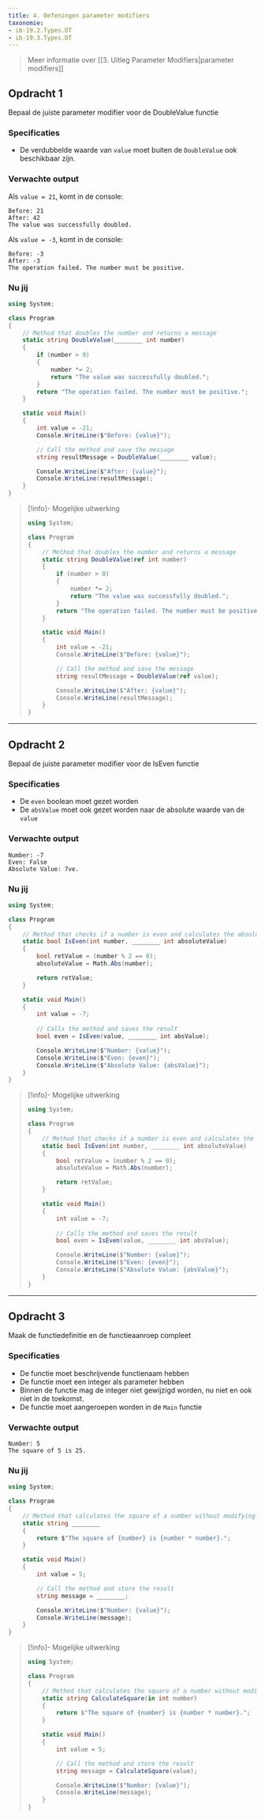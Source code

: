 ```yaml
---
title: 4. Oefeningen parameter modifiers
taxonomie:
- ib-19.2.Types.DT
- ib-19.3.Types.DT
---
```

> Meer informatie over [[3. Uitleg Parameter Modifiers|parameter modifiers]]

## Opdracht 1
Bepaal de juiste parameter modifier voor de DoubleValue functie

### Specificaties
- De verdubbelde waarde van `value` moet buiten de `DoubleValue` ook beschikbaar zijn.

### Verwachte output
Als `value = 21`, komt in de console:
```
Before: 21
After: 42
The value was successfully doubled.
```
Als `value = -3`, komt in de console:
```
Before: -3
After: -3
The operation failed. The number must be positive.
```
### Nu jij
```csharp
using System;

class Program
{
    // Method that doubles the number and returns a message
    static string DoubleValue(________ int number)
    {
        if (number > 0)
        {
            number *= 2;
            return "The value was successfully doubled.";
        }
        return "The operation failed. The number must be positive.";
    }

    static void Main()
    {
        int value = -21;
        Console.WriteLine($"Before: {value}");

        // Call the method and save the message
        string resultMessage = DoubleValue(________ value);

        Console.WriteLine($"After: {value}");
        Console.WriteLine(resultMessage);
    }
}
```

> [!info]- Mogelijke uitwerking
> ``` csharp
> using System;
> 
> class Program
> {
>     // Method that doubles the number and returns a message
>     static string DoubleValue(ref int number)
>     {
>         if (number > 0)
>         {
>             number *= 2;
>             return "The value was successfully doubled.";
>         }
>         return "The operation failed. The number must be positive.";
>     }
> 
>     static void Main()
>     {
>         int value = -21;
>         Console.WriteLine($"Before: {value}");
> 
>         // Call the method and save the message
>         string resultMessage = DoubleValue(ref value);
> 
>         Console.WriteLine($"After: {value}");
>         Console.WriteLine(resultMessage);
>     }
> }
> ```

---

## Opdracht 2
Bepaal de juiste parameter modifier voor de IsEven functie

### Specificaties
- De `even` boolean moet gezet worden
- De `absValue` moet ook gezet worden naar de absolute waarde van de `value`

### Verwachte output
```
Number: -7
Even: False
Absolute Value: 7ve.
```
### Nu jij
```csharp
using System;

class Program
{
    // Method that checks if a number is even and calculates the absolute value
    static bool IsEven(int number, ________ int absoluteValue)
    {
        bool retValue = (number % 2 == 0);
        absoluteValue = Math.Abs(number);

        return retValue;
    }

    static void Main()
    {
        int value = -7;
        
        // Calls the method and saves the result
        bool even = IsEven(value, ________ int absValue);

        Console.WriteLine($"Number: {value}");
        Console.WriteLine($"Even: {even}");
        Console.WriteLine($"Absolute Value: {absValue}");
    }
}

```

> [!info]- Mogelijke uitwerking
> ``` csharp
> using System;
> 
> class Program
> {
>     // Method that checks if a number is even and calculates the absolute value
>     static bool IsEven(int number, ________ int absoluteValue)
>     {
>         bool retValue = (number % 2 == 0);
>         absoluteValue = Math.Abs(number);
> 
>         return retValue;
>     }
> 
>     static void Main()
>     {
>         int value = -7;
>         
>         // Calls the method and saves the result
>         bool even = IsEven(value, ________ int absValue);
> 
>         Console.WriteLine($"Number: {value}");
>         Console.WriteLine($"Even: {even}");
>         Console.WriteLine($"Absolute Value: {absValue}");
>     }
> }
> ```

---

## Opdracht 3
Maak de functiedefinitie en de functieaanroep compleet

### Specificaties
- De functie moet beschrijvende functienaam hebben
- De functie moet een integer als parameter hebben
- Binnen de functie mag de integer niet gewijzigd worden, nu niet en ook niet in de toekomst.
- De functie moet aangeroepen worden in de `Main` functie

### Verwachte output
```
Number: 5
The square of 5 is 25.
```
### Nu jij
```csharp
using System;

class Program
{
    // Method that calculates the square of a number without modifying the value of 'number'
    static string ________
    {
        return $"The square of {number} is {number * number}.";
    }

    static void Main()
    {
        int value = 5;

        // Call the method and store the result
        string message = ________;

        Console.WriteLine($"Number: {value}");
        Console.WriteLine(message);
    }
}


```

> [!info]- Mogelijke uitwerking
> ``` csharp
> using System;
> 
> class Program
> {
>     // Method that calculates the square of a number without modifying the value of 'number'
>     static string CalculateSquare(in int number)
>     {
>         return $"The square of {number} is {number * number}.";
>     }
> 
>     static void Main()
>     {
>         int value = 5;
> 
>         // Call the method and store the result
>         string message = CalculateSquare(value);
> 
>         Console.WriteLine($"Number: {value}");
>         Console.WriteLine(message);
>     }
> }
> 
> ```